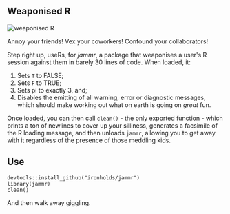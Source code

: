 ## Weaponised R

![weaponised R](http://www.quickmeme.com/img/b3/b3fe35940097bdc40a6d9f26ad06318741a0df1b982881524423046eb43a70e7.jpg)

Annoy your friends! Vex your coworkers! Confound your collaborators!

Step right up, useRs, for *jammr*, a package that weaponises a user's R session against them in barely 30 lines of code. When loaded, it:

1. Sets `T` to FALSE;
2. Sets `F` to TRUE;
3. Sets pi to exactly 3, and;
4. Disables the emitting of all warning, error or diagnostic messages, which should make working out what on earth is going on *great* fun.

Once loaded, you can then call `clean()` - the only exported function - which prints a ton of newlines to cover up your silliness, generates a facsimile of the R loading message, and then unloads `jammr`, allowing you to get away with it regardless of the presence of those meddling kids.

## Use

    devtools::install_github("ironholds/jammr")
    library(jammr)
    clean()

And then walk away giggling.
